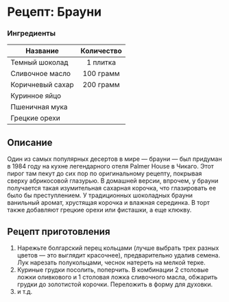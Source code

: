 # Рецепт: Брауни

### Ингредиенты
| Название        	| Количество    |
| -------------   	|:-------------:|
| Темный шоколад  	| 1 плитка 			|
| Сливочное масло 			| 100 грамм 		|
| Коричневый сахар 			| 200 грамм		|
|Куринное яйцо| 
|Пшеничная мука|
|Грецкие орехи|

## Описание
Один из самых популярных десертов в мире — брауни — был придуман в 1984 году на кухне легендарного отеля Palmer House в Чикаго. Этот пирог там пекут до сих пор по оригинальному рецепту, покрывая сверху абрикосовой глазурью. В домашней версии, впрочем, у брауни получается такая изумительная сахарная корочка, что глазировать ее было бы преступлением. У традиционных шоколадных брауни ванильный аромат, хрустящая корочка и влажная серединка. В торт также добавляют грецкие орехи или фисташки, а еще клюкву.

## Рецепт приготовления
1. Нарежьте болгарский перец кольцами (лучше выбрать трех разных цветов — это выглядит красочнее), предварительно удалив семена. Лук нарезать полукольцами, чеснок натереть на мелкой терке.
2. Куриные грудки посолить, поперчить. В комбинации 2 столовые ложки оливкового и 1 столовая ложка сливочного масла, обжарить грудки до золотистой корочки. Переложить в форму для духовки.
3. и т.д.
